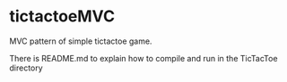# tictactoeMVC
MVC pattern of simple tictactoe game.

There is README.md to explain how to compile and run in the TicTacToe directory 
